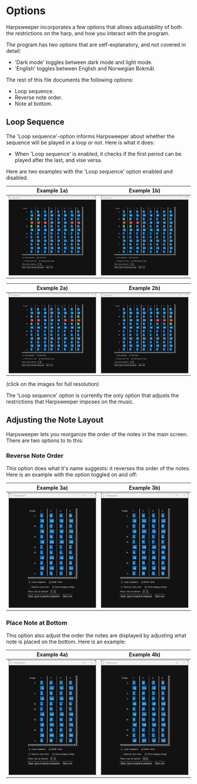 # Options

Harpsweeper incorporates a few options that allows adjustability of both the restrictions on the harp, and how you interact with the program. 

The program has two options that are self-explanatory, and not covered in detail: 
 - 'Dark mode' toggles between dark mode and light mode.
 - 'English' toggles between English and Norwegian Bokmål.

The rest of this file documents the following options: 
 - Loop sequence.
 - Reverse note order.
 - Note at bottom.

## Loop Sequence

The 'Loop sequence'-option informs Harpsweeper about whether the sequence will be played in a loop or not. Here is what it does:
 - When 'Loop sequence' is enabled, it checks if the first period can be played after the last, and vise versa.

 Here are two examples with the 'Loop sequence' option enabled and disabled.

 Example 1a)               |  Example 1b)
:-------------------------:|:-------------------------:
![](https://raw.githubusercontent.com/adamreir/harpsweeper/main/documentation/images/options/Example_1a.png) | ![](https://raw.githubusercontent.com/adamreir/harpsweeper/main/documentation/images/options/Example_1b.png)

 Example 2a)               |  Example 2b)
:-------------------------:|:-------------------------:
![](https://raw.githubusercontent.com/adamreir/harpsweeper/main/documentation/images/options/Example_2a.png) | ![](https://raw.githubusercontent.com/adamreir/harpsweeper/main/documentation/images/options/Example_2b.png)

 (click on the images for full resolution)

The 'Loop sequence' option is currently the only option that adjusts the restrictions that Harpsweeper imposes on the music. 

## Adjusting the Note Layout

Harpsweeper lets you reorganize the order of the notes in the main screen. There are two options to to this: 

### Reverse Note Order 

This option does what it's name suggests: it reverses the order of the notes. Here is an example with the option toggled on and off: 

 Example 3a)               |  Example 3b)
:-------------------------:|:-------------------------:
![](https://raw.githubusercontent.com/adamreir/harpsweeper/main/documentation/images/options/Example_3a.png) | ![](https://raw.githubusercontent.com/adamreir/harpsweeper/main/documentation/images/options/Example_3b_4a.png)

### Place Note at Bottom

This option also adjust the order the notes are displayed by adjusting what note is placed on the bottom. Here is an example: 

 Example 4a)               |  Example 4b)
:-------------------------:|:-------------------------:
![](https://raw.githubusercontent.com/adamreir/harpsweeper/main/documentation/images/options/Example_3b_4a.png) | ![](https://raw.githubusercontent.com/adamreir/harpsweeper/main/documentation/images/options/Example_4b.png)
